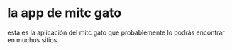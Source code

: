 # la app de mitc gato  
  
esta es la aplicación del mitc gato que probablemente lo podrás encontrar en muchos sitios.